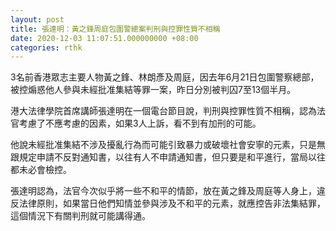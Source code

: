 ```yaml
---
layout: post
title: 張達明：黃之鋒周庭包圍警總案判刑與控罪性質不相稱
date: 2020-12-03 11:07:51.000000000 +08:00
categories: rthk
---
```


3名前香港眾志主要人物黃之鋒、林朗彥及周庭，因去年6月21日包圍警察總部，被控煽惑他人參與未經批准集結等罪一案，昨日分別被判囚7至13個半月。

港大法律學院首席講師張達明在一個電台節目說，判刑與控罪性質不相稱，認為法官考慮了不應考慮的因素，如果3人上訴，看不到有加刑的可能。

他說未經批准集結不涉及擾亂行為而可能引致暴力或破壞社會安寧的元素，只是無跟規定申請不反對通知書，以往有人不申請通知書，但只要是和平進行，當局以往都未必會檢控。

張達明認為，法官今次似乎將一些不和平的情節，放在黃之鋒及周庭等人身上，違反法律原則，如果當日他們知情並參與涉及不和平的元素，就應控告非法集結罪，這個情況下有關判刑就可能講得通。
